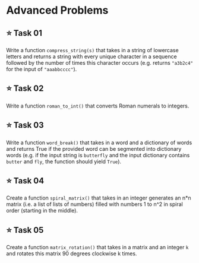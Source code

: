 # Advanced Problems

## ⭐ **Task 01**
Write a function `compress_string(s)` that takes in a string of lowercase letters and returns a string with every unique character in a sequence followed by the number of times this character occurs (e.g. returns `"a3b2c4"` for the input of `"aaabbcccc"`).

## ⭐ **Task 02**
Write a function `roman_to_int()` that converts Roman numerals to integers. 

## ⭐ **Task 03**
Write a function `word_break()` that takes in a word and a dictionary of words and returns True if the provided word can be segmented into dictionary words (e.g. if the input string is `butterfly` and the input dictionary contains `butter` and `fly`, the function should yield `True`).

## ⭐ **Task 04**
Create a function `spiral_matrix()` that takes in an integer generates an n*n matrix (i.e. a list of lists of numbers) filled with numbers 1 to n^2 in spiral order (starting in the middle).

## ⭐ **Task 05**
Create a function `matrix_rotation()` that takes in a matrix and an integer `k` and rotates this matrix 90 degrees clockwise k times.
